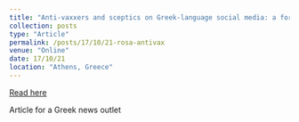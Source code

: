 ```yaml
---
title: "Anti-vaxxers and sceptics on Greek-language social media: a form of far-right propaganda (Greek)"
collection: posts
type: "Article"
permalink: /posts/17/10/21-rosa-antivax
venue: "Online"
date: 17/10/21
location: "Athens, Greece"
---
```


[Read here](https://www.rosa.gr/ereyna/antiemvoliastes-kai-skeptikistes-sta-ellinofona-mesa-koinonikis-diktiosis-mia-morfi-akrodexias-propagandas/?fbclid=IwAR0UBcdzZohSAcspmM2li5Si24TF7mOw-zIjG1NsaRtu-mlOdwnBkcvSgag)

Article for a Greek news outlet
